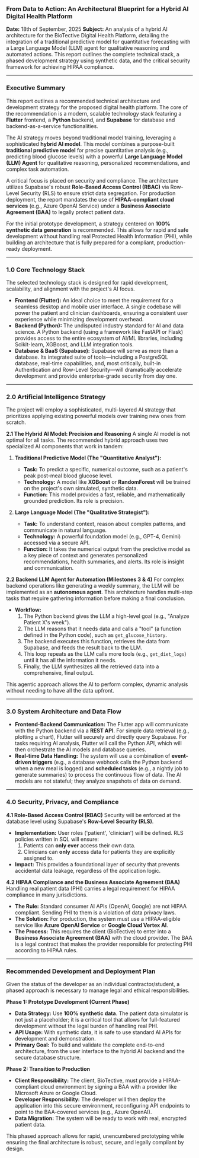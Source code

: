 ### **From Data to Action: An Architectural Blueprint for a Hybrid AI Digital Health Platform**

**Date:** 18th of September, 2025
**Subject:** An analysis of a hybrid AI architecture for the BioTective Digital Health Platform, detailing the integration of a traditional predictive model for quantitative forecasting with a Large Language Model (LLM) agent for qualitative reasoning and automated actions. This report outlines the complete technical stack, a phased development strategy using synthetic data, and the critical security framework for achieving HIPAA compliance.

---

### Executive Summary

This report outlines a recommended technical architecture and development strategy for the proposed digital health platform. The core of the recommendation is a modern, scalable technology stack featuring a **Flutter** frontend, a **Python** backend, and **Supabase** for database and backend-as-a-service functionalities.

The AI strategy moves beyond traditional model training, leveraging a sophisticated **hybrid AI model**. This model combines a purpose-built **traditional predictive model** for precise quantitative analysis (e.g., predicting blood glucose levels) with a powerful **Large Language Model (LLM) Agent** for qualitative reasoning, personalized recommendations, and complex task automation.

A critical focus is placed on security and compliance. The architecture utilizes Supabase's robust **Role-Based Access Control (RBAC)** via Row-Level Security (RLS) to ensure strict data segregation. For production deployment, the report mandates the use of **HIPAA-compliant cloud services** (e.g., Azure OpenAI Service) under a **Business Associate Agreement (BAA)** to legally protect patient data.

For the initial prototype development, a strategy centered on **100% synthetic data generation** is recommended. This allows for rapid and safe development without handling real Protected Health Information (PHI), while building an architecture that is fully prepared for a compliant, production-ready deployment.

---

### 1.0 Core Technology Stack

The selected technology stack is designed for rapid development, scalability, and alignment with the project's AI focus.

*   **Frontend (Flutter):** An ideal choice to meet the requirement for a seamless desktop and mobile user interface. A single codebase will power the patient and clinician dashboards, ensuring a consistent user experience while minimizing development overhead.
*   **Backend (Python):** The undisputed industry standard for AI and data science. A Python backend (using a framework like FastAPI or Flask) provides access to the entire ecosystem of AI/ML libraries, including Scikit-learn, XGBoost, and LLM integration tools.
*   **Database & BaaS (Supabase):** Supabase will serve as more than a database. Its integrated suite of tools—including a PostgreSQL database, real-time capabilities, and, most critically, built-in Authentication and Row-Level Security—will dramatically accelerate development and provide enterprise-grade security from day one.

---

### 2.0 Artificial Intelligence Strategy

The project will employ a sophisticated, multi-layered AI strategy that prioritizes applying existing powerful models over training new ones from scratch.

**2.1 The Hybrid AI Model: Precision and Reasoning**
A single AI model is not optimal for all tasks. The recommended hybrid approach uses two specialized AI components that work in tandem:

1.  **Traditional Predictive Model (The "Quantitative Analyst"):**
    *   **Task:** To predict a specific, numerical outcome, such as a patient's peak post-meal blood glucose level.
    *   **Technology:** A model like **XGBoost** or **RandomForest** will be trained on the project's own simulated, synthetic data.
    *   **Function:** This model provides a fast, reliable, and mathematically grounded prediction. Its role is precision.

2.  **Large Language Model (The "Qualitative Strategist"):**
    *   **Task:** To understand context, reason about complex patterns, and communicate in natural language.
    *   **Technology:** A powerful foundation model (e.g., GPT-4, Gemini) accessed via a secure API.
    *   **Function:** It takes the numerical output from the predictive model as a key piece of context and generates personalized recommendations, health summaries, and alerts. Its role is insight and communication.

**2.2 Backend LLM Agent for Automation (Milestones 3 & 4)**
For complex backend operations like generating a weekly summary, the LLM will be implemented as an **autonomous agent**. This architecture handles multi-step tasks that require gathering information before making a final conclusion.

*   **Workflow:**
    1.  The Python backend gives the LLM a high-level goal (e.g., "Analyze Patient X's week").
    2.  The LLM reasons that it needs data and calls a "tool" (a function defined in the Python code), such as `get_glucose_history`.
    3.  The backend executes this function, retrieves the data from Supabase, and feeds the result back to the LLM.
    4.  This loop repeats as the LLM calls more tools (e.g., `get_diet_logs`) until it has all the information it needs.
    5.  Finally, the LLM synthesizes all the retrieved data into a comprehensive, final output.

This agentic approach allows the AI to perform complex, dynamic analysis without needing to have all the data upfront.

---

### 3.0 System Architecture and Data Flow

*   **Frontend-Backend Communication:** The Flutter app will communicate with the Python backend via a **REST API**. For simple data retrieval (e.g., plotting a chart), Flutter will securely and directly query Supabase. For tasks requiring AI analysis, Flutter will call the Python API, which will then orchestrate the AI models and database queries.
*   **Real-time Data Handling:** The system will use a combination of **event-driven triggers** (e.g., a database webhook calls the Python backend when a new meal is logged) and **scheduled tasks** (e.g., a nightly job to generate summaries) to process the continuous flow of data. The AI models are not stateful; they analyze snapshots of data on demand.

---

### 4.0 Security, Privacy, and Compliance

**4.1 Role-Based Access Control (RBAC)**
Security will be enforced at the database level using Supabase's **Row-Level Security (RLS)**.
*   **Implementation:** User roles ('patient', 'clinician') will be defined. RLS policies written in SQL will ensure:
    1.  Patients can **only ever** access their own data.
    2.  Clinicians can **only** access data for patients they are explicitly assigned to.
*   **Impact:** This provides a foundational layer of security that prevents accidental data leakage, regardless of the application logic.

**4.2 HIPAA Compliance and the Business Associate Agreement (BAA)**
Handling real patient data (PHI) carries a legal requirement for HIPAA compliance in many jurisdictions.
*   **The Rule:** Standard consumer AI APIs (OpenAI, Google) are not HIPAA compliant. Sending PHI to them is a violation of data privacy laws.
*   **The Solution:** For production, the system must use a HIPAA-eligible service like **Azure OpenAI Service** or **Google Cloud Vertex AI**.
*   **The Process:** This requires the client (BioTective) to enter into a **Business Associate Agreement (BAA)** with the cloud provider. The BAA is a legal contract that makes the provider responsible for protecting PHI according to HIPAA rules.

---

### Recommended Development and Deployment Plan

Given the status of the developer as an individual contractor/student, a phased approach is necessary to manage legal and ethical responsibilities.

**Phase 1: Prototype Development (Current Phase)**
*   **Data Strategy:** Use **100% synthetic data**. The patient data simulator is not just a placeholder; it is a critical tool that allows for full-featured development without the legal burden of handling real PHI.
*   **API Usage:** With synthetic data, it is safe to use standard AI APIs for development and demonstration.
*   **Primary Goal:** To build and validate the complete end-to-end architecture, from the user interface to the hybrid AI backend and the secure database structure.

**Phase 2: Transition to Production**
*   **Client Responsibility:** The client, BioTective, must provide a HIPAA-compliant cloud environment by signing a BAA with a provider like Microsoft Azure or Google Cloud.
*   **Developer Responsibility:** The developer will then deploy the application into this secure environment, reconfiguring API endpoints to point to the BAA-covered services (e.g., Azure OpenAI).
*   **Data Migration:** The system will be ready to work with real, encrypted patient data.

This phased approach allows for rapid, unencumbered prototyping while ensuring the final architecture is robust, secure, and legally compliant by design.
